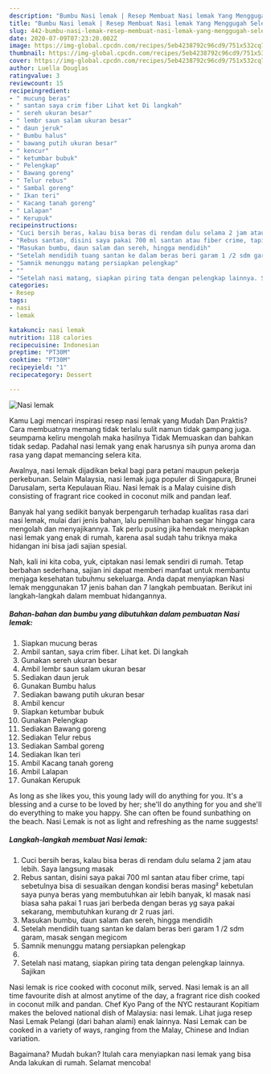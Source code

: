 ```yaml
---
description: "Bumbu Nasi lemak | Resep Membuat Nasi lemak Yang Menggugah Selera"
title: "Bumbu Nasi lemak | Resep Membuat Nasi lemak Yang Menggugah Selera"
slug: 442-bumbu-nasi-lemak-resep-membuat-nasi-lemak-yang-menggugah-selera
date: 2020-07-09T07:23:20.002Z
image: https://img-global.cpcdn.com/recipes/5eb4238792c96cd9/751x532cq70/nasi-lemak-foto-resep-utama.jpg
thumbnail: https://img-global.cpcdn.com/recipes/5eb4238792c96cd9/751x532cq70/nasi-lemak-foto-resep-utama.jpg
cover: https://img-global.cpcdn.com/recipes/5eb4238792c96cd9/751x532cq70/nasi-lemak-foto-resep-utama.jpg
author: Luella Douglas
ratingvalue: 3
reviewcount: 15
recipeingredient:
- " mucung beras"
- " santan saya crim fiber Lihat ket Di langkah"
- " sereh ukuran besar"
- " lembr saun salam ukuran besar"
- " daun jeruk"
- " Bumbu halus"
- " bawang putih ukuran besar"
- " kencur"
- " ketumbar bubuk"
- " Pelengkap"
- " Bawang goreng"
- " Telur rebus"
- " Sambal goreng"
- " Ikan teri"
- " Kacang tanah goreng"
- " Lalapan"
- " Kerupuk"
recipeinstructions:
- "Cuci bersih beras, kalau bisa beras di rendam dulu selama 2 jam atau lebih. Saya langsung masak"
- "Rebus santan, disini saya pakai 700 ml santan atau fiber crime, tapi sebetulnya bisa di sesuaikan dengan kondisi beras masing² kebetulan saya punya beras yang membutuhkan air lebih banyak, kl masak nasi biasa saha pakai 1 ruas jari berbeda dengan beras yg saya pakai sekarang, membutuhkan kurang dr 2 ruas jari."
- "Masukan bumbu, daun salam dan sereh, hingga mendidih"
- "Setelah mendidih tuang santan ke dalam beras beri garam 1 /2 sdm garam, masak sengan megicom"
- "Samnik menunggu matang persiapkan pelengkap"
- ""
- "Setelah nasi matang, siapkan piring tata dengan pelengkap lainnya. Sajikan"
categories:
- Resep
tags:
- nasi
- lemak

katakunci: nasi lemak 
nutrition: 118 calories
recipecuisine: Indonesian
preptime: "PT30M"
cooktime: "PT30M"
recipeyield: "1"
recipecategory: Dessert

---
```



![Nasi lemak](https://img-global.cpcdn.com/recipes/5eb4238792c96cd9/751x532cq70/nasi-lemak-foto-resep-utama.jpg)

Kamu Lagi mencari inspirasi resep nasi lemak yang Mudah Dan Praktis? Cara membuatnya memang tidak terlalu sulit namun tidak gampang juga. seumpama keliru mengolah maka hasilnya Tidak Memuaskan dan bahkan tidak sedap. Padahal nasi lemak yang enak harusnya sih punya aroma dan rasa yang dapat memancing selera kita.

Awalnya, nasi lemak dijadikan bekal bagi para petani maupun pekerja perkebunan. Selain Malaysia, nasi lemak juga populer di Singapura, Brunei Darusalam, serta Kepulauan Riau. Nasi lemak is a Malay cuisine dish consisting of fragrant rice cooked in coconut milk and pandan leaf.

Banyak hal yang sedikit banyak berpengaruh terhadap kualitas rasa dari nasi lemak, mulai dari jenis bahan, lalu pemilihan bahan segar hingga cara mengolah dan menyajikannya. Tak perlu pusing jika hendak menyiapkan nasi lemak yang enak di rumah, karena asal sudah tahu triknya maka hidangan ini bisa jadi sajian spesial.


Nah, kali ini kita coba, yuk, ciptakan nasi lemak sendiri di rumah. Tetap berbahan sederhana, sajian ini dapat memberi manfaat untuk membantu menjaga kesehatan tubuhmu sekeluarga. Anda dapat menyiapkan Nasi lemak menggunakan 17 jenis bahan dan 7 langkah pembuatan. Berikut ini langkah-langkah dalam membuat hidangannya.

<!--inarticleads1-->

##### Bahan-bahan dan bumbu yang dibutuhkan dalam pembuatan Nasi lemak:

1. Siapkan  mucung beras
1. Ambil  santan, saya crim fiber. Lihat ket. Di langkah
1. Gunakan  sereh ukuran besar
1. Ambil  lembr saun salam ukuran besar
1. Sediakan  daun jeruk
1. Gunakan  Bumbu halus
1. Sediakan  bawang putih ukuran besar
1. Ambil  kencur
1. Siapkan  ketumbar bubuk
1. Gunakan  Pelengkap
1. Sediakan  Bawang goreng
1. Sediakan  Telur rebus
1. Sediakan  Sambal goreng
1. Sediakan  Ikan teri
1. Ambil  Kacang tanah goreng
1. Ambil  Lalapan
1. Gunakan  Kerupuk


As long as she likes you, this young lady will do anything for you. It&#39;s a blessing and a curse to be loved by her; she&#39;ll do anything for you and she&#39;ll do everything to make you happy. She can often be found sunbathing on the beach. Nasi Lemak is not as light and refreshing as the name suggests! 

<!--inarticleads2-->

##### Langkah-langkah membuat Nasi lemak:

1. Cuci bersih beras, kalau bisa beras di rendam dulu selama 2 jam atau lebih. Saya langsung masak
1. Rebus santan, disini saya pakai 700 ml santan atau fiber crime, tapi sebetulnya bisa di sesuaikan dengan kondisi beras masing² kebetulan saya punya beras yang membutuhkan air lebih banyak, kl masak nasi biasa saha pakai 1 ruas jari berbeda dengan beras yg saya pakai sekarang, membutuhkan kurang dr 2 ruas jari.
1. Masukan bumbu, daun salam dan sereh, hingga mendidih
1. Setelah mendidih tuang santan ke dalam beras beri garam 1 /2 sdm garam, masak sengan megicom
1. Samnik menunggu matang persiapkan pelengkap
1. 
1. Setelah nasi matang, siapkan piring tata dengan pelengkap lainnya. Sajikan


Nasi lemak is rice cooked with coconut milk, served. Nasi lemak is an all time favourite dish at almost anytime of the day, a fragrant rice dish cooked in coconut milk and pandan. Chef Kyo Pang of the NYC restaurant Kopitiam makes the beloved national dish of Malaysia: nasi lemak. Lihat juga resep Nasi Lemak Pelangi (dari bahan alami) enak lainnya. Nasi Lemak can be cooked in a variety of ways, ranging from the Malay, Chinese and Indian variation. 

Bagaimana? Mudah bukan? Itulah cara menyiapkan nasi lemak yang bisa Anda lakukan di rumah. Selamat mencoba!
